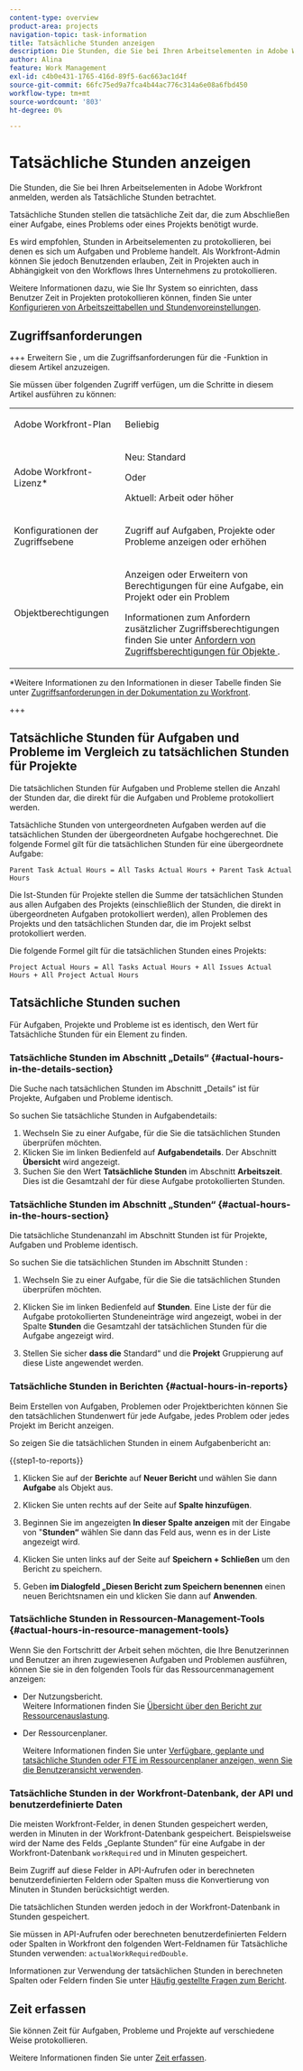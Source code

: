 ```yaml
---
content-type: overview
product-area: projects
navigation-topic: task-information
title: Tatsächliche Stunden anzeigen
description: Die Stunden, die Sie bei Ihren Arbeitselementen in Adobe Workfront anmelden, werden als Tatsächliche Stunden betrachtet.
author: Alina
feature: Work Management
exl-id: c4b0e431-1765-416d-89f5-6ac663ac1d4f
source-git-commit: 66fc75ed9a7fca4b44ac776c314a6e08a6fbd450
workflow-type: tm+mt
source-wordcount: '803'
ht-degree: 0%

---
```


# Tatsächliche Stunden anzeigen

<!-- Audited: 5/2025 -->

Die Stunden, die Sie bei Ihren Arbeitselementen in Adobe Workfront anmelden, werden als Tatsächliche Stunden betrachtet.

Tatsächliche Stunden stellen die tatsächliche Zeit dar, die zum Abschließen einer Aufgabe, eines Problems oder eines Projekts benötigt wurde.

Es wird empfohlen, Stunden in Arbeitselementen zu protokollieren, bei denen es sich um Aufgaben und Probleme handelt. Als Workfront-Admin können Sie jedoch Benutzenden erlauben, Zeit in Projekten auch in Abhängigkeit von den Workflows Ihres Unternehmens zu protokollieren.

Weitere Informationen dazu, wie Sie Ihr System so einrichten, dass Benutzer Zeit in Projekten protokollieren können, finden Sie unter [Konfigurieren von Arbeitszeittabellen und Stundenvoreinstellungen](../../../administration-and-setup/set-up-workfront/configure-timesheets-schedules/timesheet-and-hour-preferences.md).

## Zugriffsanforderungen

+++ Erweitern Sie , um die Zugriffsanforderungen für die -Funktion in diesem Artikel anzuzeigen.

Sie müssen über folgenden Zugriff verfügen, um die Schritte in diesem Artikel ausführen zu können:

<table style="table-layout:auto"> 
 <col> 
 <col> 
 <tbody> 
  <tr> 
   <td role="rowheader">Adobe Workfront-Plan</td> 
   <td> <p>Beliebig</p> </td> 
  </tr> 
  <tr> 
   <td role="rowheader">Adobe Workfront-Lizenz*</td> 
   <td> 
   <p>Neu: Standard<p>
   <p>Oder</p>
   <p>Aktuell: Arbeit oder höher</p> </td> 
  </tr> 
  <tr> 
   <td role="rowheader">Konfigurationen der Zugriffsebene</td> 
   <td> <p>Zugriff auf Aufgaben, Projekte oder Probleme anzeigen oder erhöhen</p> </td> 
  </tr> 
  <tr> 
   <td role="rowheader">Objektberechtigungen</td> 
   <td> <p>Anzeigen oder Erweitern von Berechtigungen für eine Aufgabe, ein Projekt oder ein Problem</p> <p>Informationen zum Anfordern zusätzlicher Zugriffsberechtigungen finden Sie unter <a href="../../../workfront-basics/grant-and-request-access-to-objects/request-access.md" class="MCXref xref">Anfordern von Zugriffsberechtigungen für Objekte </a>.</p> </td> 
  </tr> 
 </tbody> 
</table>

*Weitere Informationen zu den Informationen in dieser Tabelle finden Sie unter [Zugriffsanforderungen in der Dokumentation zu Workfront](/help/quicksilver/administration-and-setup/add-users/access-levels-and-object-permissions/access-level-requirements-in-documentation.md).

+++

## Tatsächliche Stunden für Aufgaben und Probleme im Vergleich zu tatsächlichen Stunden für Projekte

Die tatsächlichen Stunden für Aufgaben und Probleme stellen die Anzahl der Stunden dar, die direkt für die Aufgaben und Probleme protokolliert werden.

Tatsächliche Stunden von untergeordneten Aufgaben werden auf die tatsächlichen Stunden der übergeordneten Aufgabe hochgerechnet. Die folgende Formel gilt für die tatsächlichen Stunden für eine übergeordnete Aufgabe:

```
Parent Task Actual Hours = All Tasks Actual Hours + Parent Task Actual Hours
```

Die Ist-Stunden für Projekte stellen die Summe der tatsächlichen Stunden aus allen Aufgaben des Projekts (einschließlich der Stunden, die direkt in übergeordneten Aufgaben protokolliert werden), allen Problemen des Projekts und den tatsächlichen Stunden dar, die im Projekt selbst protokolliert werden.

Die folgende Formel gilt für die tatsächlichen Stunden eines Projekts:

```
Project Actual Hours = All Tasks Actual Hours + All Issues Actual Hours + All Project Actual Hours
```

## Tatsächliche Stunden suchen

Für Aufgaben, Projekte und Probleme ist es identisch, den Wert für Tatsächliche Stunden für ein Element zu finden.

### Tatsächliche Stunden im Abschnitt „Details“ {#actual-hours-in-the-details-section}

Die Suche nach tatsächlichen Stunden im Abschnitt „Details“ ist für Projekte, Aufgaben und Probleme identisch.

So suchen Sie tatsächliche Stunden in Aufgabendetails:

1. Wechseln Sie zu einer Aufgabe, für die Sie die tatsächlichen Stunden überprüfen möchten.
1. Klicken Sie im linken Bedienfeld auf **Aufgabendetails**. Der Abschnitt **Übersicht** wird angezeigt.
1. Suchen Sie den Wert **Tatsächliche Stunden** im Abschnitt **Arbeitszeit**. Dies ist die Gesamtzahl der für diese Aufgabe protokollierten Stunden.

### Tatsächliche Stunden im Abschnitt „Stunden“ {#actual-hours-in-the-hours-section}

Die tatsächliche Stundenanzahl im Abschnitt Stunden ist für Projekte, Aufgaben und Probleme identisch.

So suchen Sie die tatsächlichen Stunden im Abschnitt Stunden :

1. Wechseln Sie zu einer Aufgabe, für die Sie die tatsächlichen Stunden überprüfen möchten.

1. Klicken Sie im linken Bedienfeld auf **Stunden**. Eine Liste der für die Aufgabe protokollierten Stundeneinträge wird angezeigt, wobei in der Spalte **Stunden** die Gesamtzahl der tatsächlichen Stunden für die Aufgabe angezeigt wird.

1. Stellen Sie sicher **dass die** Standard“ und die **Projekt** Gruppierung auf diese Liste angewendet werden.

### Tatsächliche Stunden in Berichten {#actual-hours-in-reports}

Beim Erstellen von Aufgaben, Problemen oder Projektberichten können Sie den tatsächlichen Stundenwert für jede Aufgabe, jedes Problem oder jedes Projekt im Bericht anzeigen.

So zeigen Sie die tatsächlichen Stunden in einem Aufgabenbericht an:

{{step1-to-reports}}

1. Klicken Sie auf der **Berichte** auf **Neuer Bericht** und wählen Sie dann **Aufgabe** als Objekt aus.
1. Klicken Sie unten rechts auf der Seite auf **Spalte hinzufügen**.
1. Beginnen Sie im angezeigten **In dieser Spalte anzeigen** mit der Eingabe von &quot;**Stunden“** wählen Sie dann das Feld aus, wenn es in der Liste angezeigt wird.

1. Klicken Sie unten links auf der Seite auf **Speichern + Schließen** um den Bericht zu speichern.

1. Geben **im Dialogfeld „Diesen Bericht zum Speichern benennen** einen neuen Berichtsnamen ein und klicken Sie dann auf **Anwenden**.

### Tatsächliche Stunden in Ressourcen-Management-Tools {#actual-hours-in-resource-management-tools}

Wenn Sie den Fortschritt der Arbeit sehen möchten, die Ihre Benutzerinnen und Benutzer an ihren zugewiesenen Aufgaben und Problemen ausführen, können Sie sie in den folgenden Tools für das Ressourcenmanagement anzeigen:

* Der Nutzungsbericht.\
  Weitere Informationen finden Sie [Übersicht über den Bericht zur Ressourcenauslastung](../../../reports-and-dashboards/reports/using-built-in-reports/resource-utilization-report.md).

* Der Ressourcenplaner.

  Weitere Informationen finden Sie unter [Verfügbare, geplante und tatsächliche Stunden oder FTE im Ressourcenplaner anzeigen, wenn Sie die Benutzeransicht verwenden](../../../resource-mgmt/resource-planning/view-hours-fte-user-view-resource-planner.md).


### Tatsächliche Stunden in der Workfront-Datenbank, der API und benutzerdefinierte Daten

<!--this section was added as a result to this issue: https://experience.adobe.com/#/@adobeinternalworkfront/so:hub-Hub/workfront/task/6810910e0001b932e0948336208e76f2/overview-->

Die meisten Workfront-Felder, in denen Stunden gespeichert werden, werden in Minuten in der Workfront-Datenbank gespeichert. Beispielsweise wird der Name des Felds „Geplante Stunden“ für eine Aufgabe in der Workfront-Datenbank `workRequired` und in Minuten gespeichert.

Beim Zugriff auf diese Felder in API-Aufrufen oder in berechneten benutzerdefinierten Feldern oder Spalten muss die Konvertierung von Minuten in Stunden berücksichtigt werden.

Die tatsächlichen Stunden werden jedoch in der Workfront-Datenbank in Stunden gespeichert.

Sie müssen in API-Aufrufen oder berechneten benutzerdefinierten Feldern oder Spalten in Workfront den folgenden Wert-Feldnamen für Tatsächliche Stunden verwenden: `actualWorkRequiredDouble`.

Informationen zur Verwendung der tatsächlichen Stunden in berechneten Spalten oder Feldern finden Sie unter [Häufig gestellte Fragen zum Bericht](/help/quicksilver/reports-and-dashboards/reports/tips-tricks-and-troubleshooting/reports-faq.md).

## Zeit erfassen

Sie können Zeit für Aufgaben, Probleme und Projekte auf verschiedene Weise protokollieren.

Weitere Informationen finden Sie unter [Zeit erfassen](../../../timesheets/create-and-manage-timesheets/log-time.md).
